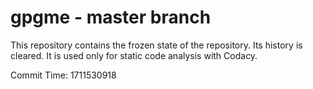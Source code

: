 # gpgme - master branch

This repository contains the frozen state of the repository.
Its history is cleared. It is used only for static code
analysis with Codacy.

Commit Time: 1711530918